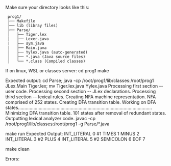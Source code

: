 Make sure your directory looks like this:

     prog1/
     ├── Makefile
     ├── lib (libray files)
     ├── Parse/
     │   ├── Tiger.lex 
     |   ├── Lexer.java
     |   ├── sym.java
     |   ├── Main.java
     │   ├── Yylex.java (auto-generated) 
     │   ├── *.java (Java source files)
     │   └── *.class (Compiled classes)

If on linux, WSL or classes server:
cd prog1
make

Expected output:
cd Parse; java -cp /root/prog1/lib/classes:/root/prog1 JLex.Main Tiger.lex; mv Tiger.lex.java Yylex.java
Processing first section -- user code.
Processing second section -- JLex declarations.
Processing third section -- lexical rules.
Creating NFA machine representation.
NFA comprised of 252 states.
Creating DFA transition table.
Working on DFA states........................................................................................................
Minimizing DFA transition table.
101 states after removal of redundant states.
Outputting lexical analyzer code.
javac -cp /root/prog1/lib/classes:/root/prog1 -g Parse/*.java


make run
Expected Output:
INT_LITERAL 0   #1
TIMES 1
MINUS 2
INT_LITERAL 3   #2
PLUS 4
INT_LITERAL 5   #2
SEMICOLON 6
EOF 7

make clean

Errors:





